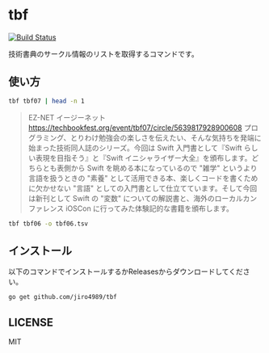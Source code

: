 # tbf

[![Build Status](https://travis-ci.org/jiro4989/tbf.svg?branch=master)](https://travis-ci.org/jiro4989/tbf)

技術書典のサークル情報のリストを取得するコマンドです。

## 使い方

```bash
tbf tbf07 | head -n 1
```

> EZ-NET	イージーネット	https://techbookfest.org/event/tbf07/circle/5639817928900608	プログラミング、とりわけ勉強会の楽しさを伝えたい、そんな気持ちを発端に始まった技術同人誌のシリーズ。今回は Swift 入門書として『Swift らしい表現を目指そう』と『Swift イニシャライザー大全』を頒布します。どちらとも表側から Swift を眺める本になっているので "雑学" というより言語を扱うときの "素養" として活用できる本、楽しくコードを書くために欠かせない "言語" としての入門書として仕立てています。そして今回は新刊として Swift の "変数" についての解説書と、海外のローカルカンファレンス iOSCon に行ってみた体験記的な書籍を頒布します。

```bash
tbf tbf06 -o tbf06.tsv
```

## インストール

以下のコマンドでインストールするかReleasesからダウンロードしてください。

```bash
go get github.com/jiro4989/tbf
```

## LICENSE

MIT
